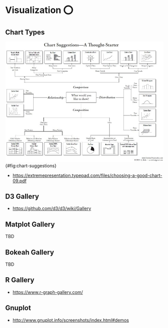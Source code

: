 # Visualization :o: 

## Chart Types

![Visualisation](images/which-chart-when.jpeg){#fig:chart-suggestions}

* <https://extremepresentation.typepad.com/files/choosing-a-good-chart-09.pdf>

## D3 Gallery

* <https://github.com/d3/d3/wiki/Gallery>

## Matplot Gallery

TBD

## Bokeah Gallery

TBD

## R Gallery

* <https://www.r-graph-gallery.com/>

## Gnuplot

* <http://www.gnuplot.info/screenshots/index.html#demos>
